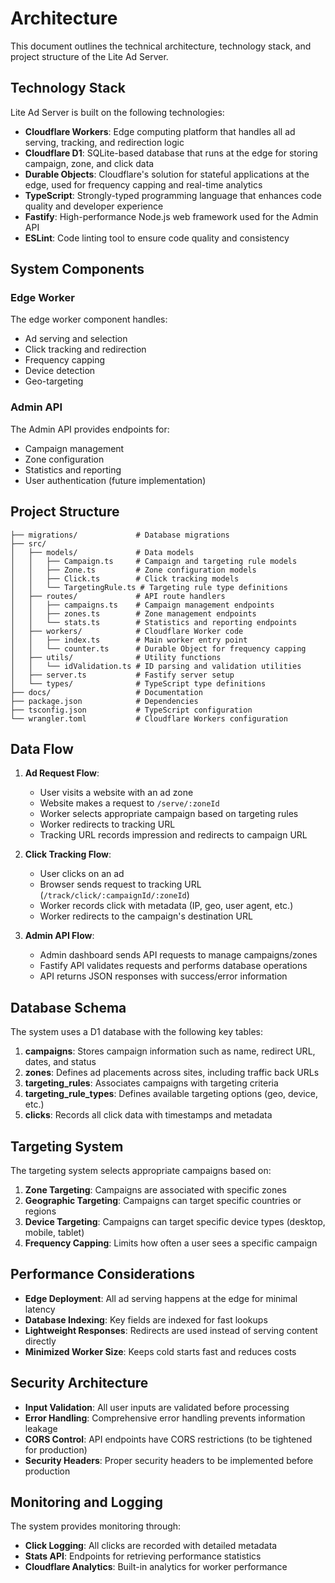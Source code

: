 # Architecture

This document outlines the technical architecture, technology stack, and project structure of the Lite Ad Server.

## Technology Stack

Lite Ad Server is built on the following technologies:

- **Cloudflare Workers**: Edge computing platform that handles all ad serving, tracking, and redirection logic
- **Cloudflare D1**: SQLite-based database that runs at the edge for storing campaign, zone, and click data
- **Durable Objects**: Cloudflare's solution for stateful applications at the edge, used for frequency capping and real-time analytics
- **TypeScript**: Strongly-typed programming language that enhances code quality and developer experience
- **Fastify**: High-performance Node.js web framework used for the Admin API
- **ESLint**: Code linting tool to ensure code quality and consistency

## System Components

### Edge Worker 

The edge worker component handles:
- Ad serving and selection
- Click tracking and redirection
- Frequency capping
- Device detection
- Geo-targeting

### Admin API

The Admin API provides endpoints for:
- Campaign management
- Zone configuration
- Statistics and reporting
- User authentication (future implementation)

## Project Structure

```
├── migrations/             # Database migrations
├── src/
│   ├── models/             # Data models
│   │   ├── Campaign.ts     # Campaign and targeting rule models
│   │   ├── Zone.ts         # Zone configuration models
│   │   ├── Click.ts        # Click tracking models
│   │   └── TargetingRule.ts # Targeting rule type definitions
│   ├── routes/             # API route handlers
│   │   ├── campaigns.ts    # Campaign management endpoints
│   │   ├── zones.ts        # Zone management endpoints
│   │   └── stats.ts        # Statistics and reporting endpoints
│   ├── workers/            # Cloudflare Worker code
│   │   ├── index.ts        # Main worker entry point
│   │   └── counter.ts      # Durable Object for frequency capping
│   ├── utils/              # Utility functions
│   │   └── idValidation.ts # ID parsing and validation utilities
│   ├── server.ts           # Fastify server setup
│   └── types/              # TypeScript type definitions
├── docs/                   # Documentation
├── package.json            # Dependencies
├── tsconfig.json           # TypeScript configuration
└── wrangler.toml           # Cloudflare Workers configuration
```

## Data Flow

1. **Ad Request Flow**:
   - User visits a website with an ad zone
   - Website makes a request to `/serve/:zoneId`
   - Worker selects appropriate campaign based on targeting rules
   - Worker redirects to tracking URL
   - Tracking URL records impression and redirects to campaign URL

2. **Click Tracking Flow**:
   - User clicks on an ad
   - Browser sends request to tracking URL (`/track/click/:campaignId/:zoneId`)
   - Worker records click with metadata (IP, geo, user agent, etc.)
   - Worker redirects to the campaign's destination URL

3. **Admin API Flow**:
   - Admin dashboard sends API requests to manage campaigns/zones
   - Fastify API validates requests and performs database operations
   - API returns JSON responses with success/error information

## Database Schema

The system uses a D1 database with the following key tables:

1. **campaigns**: Stores campaign information such as name, redirect URL, dates, and status
2. **zones**: Defines ad placements across sites, including traffic back URLs
3. **targeting_rules**: Associates campaigns with targeting criteria
4. **targeting_rule_types**: Defines available targeting options (geo, device, etc.)
5. **clicks**: Records all click data with timestamps and metadata

## Targeting System

The targeting system selects appropriate campaigns based on:

1. **Zone Targeting**: Campaigns are associated with specific zones
2. **Geographic Targeting**: Campaigns can target specific countries or regions
3. **Device Targeting**: Campaigns can target specific device types (desktop, mobile, tablet)
4. **Frequency Capping**: Limits how often a user sees a specific campaign

## Performance Considerations

- **Edge Deployment**: All ad serving happens at the edge for minimal latency
- **Database Indexing**: Key fields are indexed for fast lookups
- **Lightweight Responses**: Redirects are used instead of serving content directly
- **Minimized Worker Size**: Keeps cold starts fast and reduces costs

## Security Architecture

- **Input Validation**: All user inputs are validated before processing
- **Error Handling**: Comprehensive error handling prevents information leakage
- **CORS Control**: API endpoints have CORS restrictions (to be tightened for production)
- **Security Headers**: Proper security headers to be implemented before production

## Monitoring and Logging

The system provides monitoring through:

- **Click Logging**: All clicks are recorded with detailed metadata
- **Stats API**: Endpoints for retrieving performance statistics
- **Cloudflare Analytics**: Built-in analytics for worker performance
